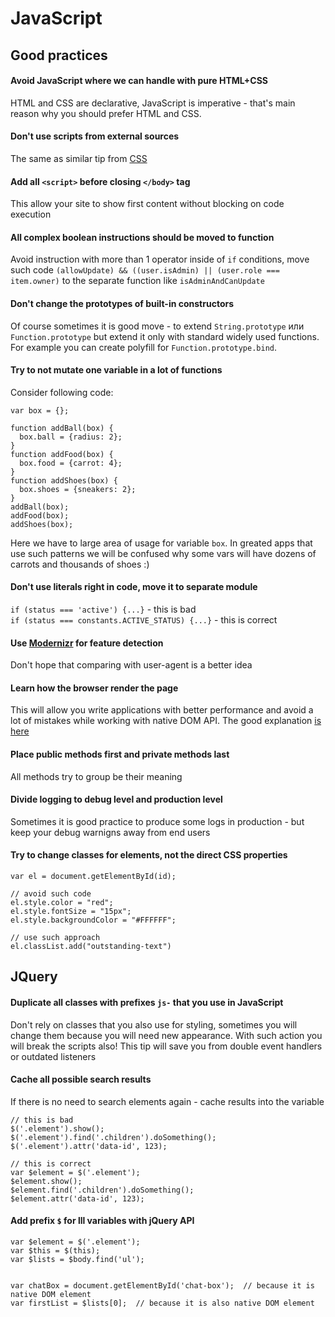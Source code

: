 # JavaScript

## Good practices
#### Avoid JavaScript where we can handle with pure HTML+CSS
HTML and CSS are declarative, JavaScript is imperative - that's main reason why you should prefer HTML and CSS.

#### Don't use scripts from external sources
The same as similar tip from [CSS](/front-end-tips/content/css.html#dont-use-styles-from-external-sources)

#### Add all `<script>` before closing `</body>` tag
This allow your site to show first content without blocking on code execution

#### All complex boolean instructions should be moved to function
Avoid instruction with more than 1 operator inside of `if` conditions, move such code `(allowUpdate) && ((user.isAdmin) || (user.role === item.owner)` to the separate function like `isAdminAndCanUpdate`

#### Don't change the prototypes of built-in constructors
Of course sometimes it is good move - to extend `String.prototype` или `Function.prototype` but extend it only with standard widely used functions. For example you can create polyfill for `Function.prototype.bind`.

#### Try to not mutate one variable in a lot of functions
Consider following code:
```
var box = {};

function addBall(box) {
  box.ball = {radius: 2};
}
function addFood(box) {
  box.food = {carrot: 4};
}
function addShoes(box) {
  box.shoes = {sneakers: 2};
}
addBall(box);
addFood(box);
addShoes(box);
```
Here we have to large area of usage for variable `box`. In greated apps that use such patterns we will be confused why some vars will have dozens of carrots and thousands of shoes :)

#### Don't use literals right in code, move it to separate module
`if (status === 'active') {...}` - this is bad  
`if (status === constants.ACTIVE_STATUS) {...}` - this is correct

#### Use [Modernizr](https://modernizr.com/) for feature detection
Don't hope that comparing with user-agent is a better idea

#### Learn how the browser render the page
This will allow you write applications with better performance and avoid a lot of mistakes while working with native DOM API. The good explanation [is here](http://www.phpied.com/rendering-repaint-reflowrelayout-restyle/)

#### Place public methods first and private methods last
All methods try to group be their meaning

#### Divide logging to debug level and production level
Sometimes it is good practice to produce some logs in production - but keep your debug warnigns away from end users

#### Try to change classes for elements, not the direct CSS properties
``` 
var el = document.getElementById(id);

// avoid such code
el.style.color = "red";
el.style.fontSize = "15px";
el.style.backgroundColor = "#FFFFFF";

// use such approach
el.classList.add("outstanding-text")
```


## JQuery
#### Duplicate all classes with prefixes `js-` that you use in JavaScript
Don't rely on classes that you also use for styling, sometimes you will change them because you will need new appearance. With such action you will break the scripts also! This tip will save you from double event handlers or outdated listeners

#### Cache all possible search results
If there is no need to search elements again - cache results into the variable
```
// this is bad
$('.element').show();
$('.element').find('.children').doSomething();
$('.element').attr('data-id', 123);

// this is correct
var $element = $('.element');
$element.show();
$element.find('.children').doSomething();
$element.attr('data-id', 123);
```

#### Add prefix `$` for lll variables with jQuery API
```
var $element = $('.element');
var $this = $(this);
var $lists = $body.find('ul');


var chatBox = document.getElementById('chat-box');  // because it is native DOM element
var firstList = $lists[0];  // because it is also native DOM element
```



